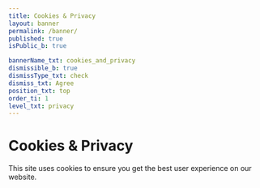 ```yaml
---
title: Cookies & Privacy
layout: banner
permalink: /banner/
published: true
isPublic_b: true

bannerName_txt: cookies_and_privacy
dismissible_b: true
dismissType_txt: check
dismiss_txt: Agree
position_txt: top
order_ti: 1
level_txt: privacy
---
```


# Cookies & Privacy

This site uses cookies to ensure you get the best user experience on our website.
